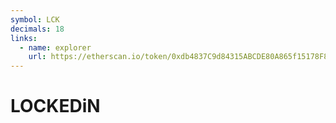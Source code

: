 ```yaml
---
symbol: LCK
decimals: 18
links:
  - name: explorer
    url: https://etherscan.io/token/0xdb4837C9d84315ABCDE80A865f15178F86DB3966
---
```


# LOCKEDiN
